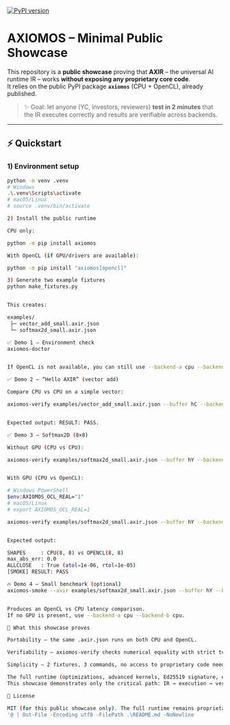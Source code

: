 [![PyPI version](https://img.shields.io/pypi/v/axiomos.svg?logo=pypi)](https://pypi.org/project/axiomos/)

# AXIOMOS – Minimal Public Showcase

This repository is a **public showcase** proving that **AXIR** – the universal AI runtime IR – works **without exposing any proprietary core code**.  
It relies on the public PyPI package **`axiomos`** (CPU + OpenCL), already published.

> ✨ Goal: let anyone (YC, investors, reviewers) **test in 2 minutes** that the IR executes correctly and results are verifiable across backends.

---

## ⚡️ Quickstart

### 1) Environment setup
```bash
python -m venv .venv
# Windows
.\.venv\Scripts\activate
# macOS/Linux
# source .venv/bin/activate

2) Install the public runtime

CPU only:

python -m pip install axiomos

With OpenCL (if GPU/drivers are available):

python -m pip install "axiomos[opencl]"

3) Generate two example fixtures
python make_fixtures.py


This creates:

examples/
 ├─ vector_add_small.axir.json
 └─ softmax2d_small.axir.json

✅ Demo 1 — Environment check
axiomos-doctor


If OpenCL is not available, you can still use --backend-a cpu --backend-b cpu.

✅ Demo 2 — “Hello AXIR” (vector add)

Compare CPU vs CPU on a simple vector:

axiomos-verify examples/vector_add_small.axir.json --buffer hC --backend-a cpu --backend-b cpu


Expected output: RESULT: PASS.

✅ Demo 3 — Softmax2D (8×8)

Without GPU (CPU vs CPU):

axiomos-verify examples/softmax2d_small.axir.json --buffer hY --backend-a cpu --backend-b cpu


With GPU (CPU vs OpenCL):

# Windows PowerShell
$env:AXIOMOS_OCL_REAL="1"
# macOS/Linux
# export AXIOMOS_OCL_REAL=1

axiomos-verify examples/softmax2d_small.axir.json --buffer hY --backend-a cpu --backend-b opencl


Expected output:

SHAPES     : CPU(8, 8) vs OPENCL(8, 8)
max_abs_err: 0.0
ALLCLOSE   : True (atol=1e-06, rtol=1e-05)
[SMOKE] RESULT: PASS

🔥 Demo 4 — Small benchmark (optional)
axiomos-smoke --axir examples/softmax2d_small.axir.json --buffer hY --backend-a opencl --backend-b cpu --inproc --time --warmup 3 --repeat 10


Produces an OpenCL vs CPU latency comparison.
If no GPU is present, use --backend-a cpu --backend-b cpu.

🧩 What this showcase proves

Portability – the same .axir.json runs on both CPU and OpenCL.

Verifiability – axiomos-verify checks numerical equality with strict tolerance (allclose).

Simplicity – 2 fixtures, 3 commands, no access to proprietary code needed.

The full runtime (optimizations, advanced kernels, Ed25519 signature, etc.) remains private.
This showcase demonstrates only the critical path: IR → execution → verification.

🪪 License

MIT (for this public showcase only). The full runtime remains proprietary.
'@ | Out-File -Encoding utf8 -FilePath .\README.md -NoNewline